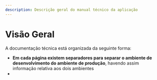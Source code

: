 ```yaml
---
description: Descrição geral do manual técnico da aplicação
---
```


# Visão Geral

A documentação técnica está organizada da seguinte forma:

* **Em cada página existem separadores para separar o ambiente de desenvolvimento do ambiente de produção**, havendo assim informação relativa aos dois ambientes
* 
